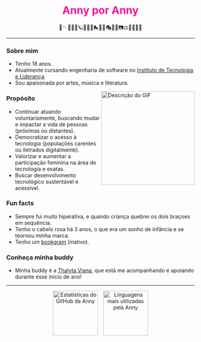 <div align="center">
 <h1 style="color:#FE1097;">Anny por Anny</h1>
🧶🪡🦉🐚🌻🪐💫🧁🍫🛼🏋️‍♀️🎭🎼🎢📷⚖️🧿🪩💌📐
</div>

---

<h3>Sobre mim</h3>
  <ul>
    <li>Tenho 18 anos.</li>
    <li>Atualmente cursando engenharia de software no <a href="https://www.inteli.edu.br" >Instituto de Tecnologia e Liderança</a>.</li>
    <li>Sou apaixonada por artes, música e literatura.</li>
   </ul>

   <img src="https://user-images.githubusercontent.com/74038190/219923809-b86dc415-a0c2-4a38-bc88-ad6cf06395a8.gif" alt="Descrição do GIF" width="250px" align="right">
   
<h3>Propósito</h3>
  <ul>
    <li>Continuar atuando voluntariamente, buscando mudar e impactar a vida de pessoas (próximas ou distantes).</li>
    <li>Democratizar o acesso à tecnologia (populações carentes ou iletrados digitalmente).</li>
    <li>Valorizar e aumentar a participação feminina na área de tecnologia e exatas.</li>
    <li>Buscar desenvolvimento tecnológico sustentável e acessível.</li>
  </ul>

<h3>Fun facts</h3>
  <ul>
    <li>Sempre fui muito hiperativa, e quando criança quebrei os dois braçoes em sequência.</li>
    <li>Tenho o cabelo rosa há 3 anos, o que era um sonho de infância e se teornou minha marca.</li>
    <li>Tenho um <a href="https://www.instagram.com/lettersformoony" >bookgram</a> (inativo).</li>
  </ul>

<h3>Conheça minha buddy</h3>
 <ul>
    <li> Minha buddy é a <a href="https://github.com/thalytaviana" >Thalyta Viana</a>, que está me acompanhando e apoiando durante esse início de ano! </li>
 </ul>

---

 <div align="center">
    <img height="120em" style="margin-right: 10px;" src="https://github-readme-stats.vercel.app/api?username=annyjhulia&hide=stars,prs&show_icons=true&theme=jolly" alt="Estatísticas do GitHub da Anny"/> </a>
  <a href="https://github.com/annyjhulia" target="_blank">
    <img height="120em" src="https://github-readme-stats.vercel.app/api/top-langs/?username=annyjhulia&theme=jolly&layout=compact" alt="Linguagens mais utilizadas pela Anny"/>
  </a>
</div>
